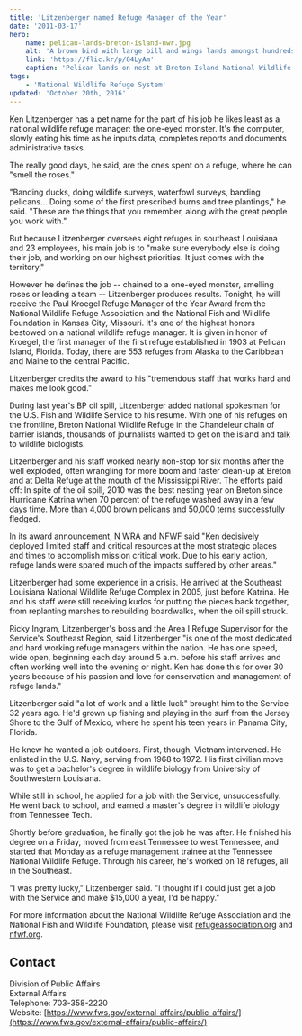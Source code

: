 ```yaml
---
title: 'Litzenberger named Refuge Manager of the Year'
date: '2011-03-17'
hero:
    name: pelican-lands-breton-island-nwr.jpg
    alt: 'A brown bird with large bill and wings lands amongst hundreds of smaller white birds with bright orange beaks.'
    link: 'https://flic.kr/p/84LyAm'
    caption: 'Pelican lands on nest at Breton Island National Wildlife Refuge. Photo by Greg Thompson, USFWS.'
tags:
    - 'National Wildlife Refuge System'
updated: 'October 20th, 2016'
---
```


Ken Litzenberger has a pet name for the part of his job he likes least as a national wildlife refuge manager: the one-eyed monster. It's the computer, slowly eating his time as he inputs data, completes reports and documents administrative tasks.

The really good days, he said, are the ones spent on a refuge, where he can "smell the roses."

"Banding ducks, doing wildlife surveys, waterfowl surveys, banding pelicans… Doing some of the first prescribed burns and tree plantings," he said. "These are the things that you remember, along with the great people you work with."

But because Litzenberger oversees eight refuges in southeast Louisiana and 23 employees, his main job is to "make sure everybody else is doing their job, and working on our highest priorities. It just comes with the territory."

However he defines the job -- chained to a one-eyed monster, smelling roses or leading a team -- Litzenberger produces results. Tonight, he will receive the Paul Kroegel Refuge Manager of the Year Award from the National Wildlife Refuge Association and the National Fish and Wildlife Foundation in Kansas City, Missouri. It's one of the highest honors bestowed on a national wildlife refuge manager. It is given in honor of Kroegel, the first manager of the first refuge established in 1903 at Pelican Island, Florida. Today, there are 553 refuges from Alaska to the Caribbean and Maine to the central Pacific.

Litzenberger credits the award to his "tremendous staff that works hard and makes me look good."

During last year's BP oil spill, Litzenberger added national spokesman for the U.S. Fish and Wildlife Service to his resume. With one of his refuges on the frontline, Breton National Wildlife Refuge in the Chandeleur chain of barrier islands, thousands of journalists wanted to get on the island and talk to wildlife biologists.

Litzenberger and his staff worked nearly non-stop for six months after the well exploded, often wrangling for more boom and faster clean-up at Breton and at Delta Refuge at the mouth of the Mississippi River. The efforts paid off: In spite of the oil spill, 2010 was the best nesting year on Breton since Hurricane Katrina when 70 percent of the refuge washed away in a few days time. More than 4,000 brown pelicans and 50,000 terns successfully fledged.

In its award announcement, N WRA and NFWF said "Ken decisively deployed limited staff and critical resources at the most strategic places and times to accomplish mission critical work. Due to his early action, refuge lands were spared much of the impacts suffered by other areas."

Litzenberger had some experience in a crisis. He arrived at the Southeast Louisiana National Wildlife Refuge Complex in 2005, just before Katrina. He and his staff were still receiving kudos for putting the pieces back together, from replanting marshes to rebuilding boardwalks, when the oil spill struck.

Ricky Ingram, Litzenberger's boss and the Area I Refuge Supervisor for the Service's Southeast Region, said Litzenberger "is one of the most dedicated and hard working refuge managers within the nation. He has one speed, wide open, beginning each day around 5 a.m. before his staff arrives and often working well into the evening or night. Ken has done this for over 30 years because of his passion and love for conservation and management of refuge lands."

Litzenberger said "a lot of work and a little luck" brought him to the Service 32 years ago. He'd grown up fishing and playing in the surf from the Jersey Shore to the Gulf of Mexico, where he spent his teen years in Panama City, Florida.

He knew he wanted a job outdoors. First, though, Vietnam intervened. He enlisted in the U.S. Navy, serving from 1968 to 1972\. His first civilian move was to get a bachelor's degree in wildlife biology from University of Southwestern Louisiana.

While still in school, he applied for a job with the Service, unsuccessfully. He went back to school, and earned a master's degree in wildlife biology from Tennessee Tech.

Shortly before graduation, he finally got the job he was after. He finished his degree on a Friday, moved from east Tennessee to west Tennessee, and started that Monday as a refuge management trainee at the Tennessee National Wildlife Refuge. Through his career, he's worked on 18 refuges, all in the Southeast.

"I was pretty lucky," Litzenberger said. "I thought if I could just get a job with the Service and make $15,000 a year, I'd be happy."

For more information about the National Wildlife Refuge Association and the National Fish and Wildlife Foundation, please visit [refugeassociation.org](http://refugeassociation.org/) and [nfwf.org](http://nfwf.org/).

## Contact

Division of Public Affairs  
External Affairs  
Telephone: 703-358-2220  
Website: [https://www.fws.gov/external-affairs/public-affairs/](https://www.fws.gov/external-affairs/public-affairs/)
